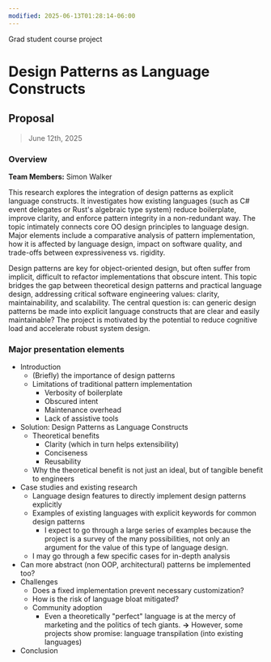 ```yaml
---
modified: 2025-06-13T01:28:14-06:00
---
```

Grad student course project
# Design Patterns as Language Constructs
## Proposal

> June 12th, 2025
### Overview
**Team Members:** Simon Walker

This research explores the integration of design patterns as explicit language constructs. It
investigates how existing languages (such as C# event delegates or Rust's algebraic type system)
reduce boilerplate, improve clarity, and enforce pattern integrity in a non-redundant way. The topic
intimately connects core OO design principles to language design. Major elements include a
comparative analysis of pattern implementation, how it is affected by language design, impact on
software quality, and trade-offs between expressiveness vs. rigidity.

Design patterns are key for object-oriented design, but often suffer from implicit, difficult to
refactor implementations that obscure intent. This topic bridges the gap between theoretical design
patterns and practical language design, addressing critical software engineering values: clarity,
maintainability, and scalability. The central question is: can generic design patterns be made into
explicit language constructs that are clear and easily maintainable? The project is motivated by the
potential to reduce cognitive load and accelerate robust system design.
### Major presentation elements
- Introduction
  - (Briefly) the importance of design patterns
  - Limitations of traditional pattern implementation
    - Verbosity of boilerplate
    - Obscured intent
    - Maintenance overhead
    - Lack of assistive tools
- Solution:  Design Patterns as Language Constructs
  - Theoretical benefits
    - Clarity (which in turn helps extensibility)
    - Conciseness
    - Reusability
  - Why the theoretical benefit is not just an ideal, but of tangible benefit to engineers
- Case studies and existing research
  - Language design features to directly implement design patterns explicitly
  - Examples of existing languages with explicit keywords for common design patterns
    - I expect to go through a large series of examples because the project is a survey of
the many possibilities, not only an argument for the value of this type of language design.
  - I may go through a few specific cases for in-depth analysis
- Can more abstract (non OOP, architectural) patterns be implemented too?
- Challenges
  - Does a fixed implementation prevent necessary customization?
  - How is the risk of language bloat mitigated?
  - Community adoption
    - Even a theoretically "perfect" language is at the mercy of marketing and the politics of tech
      giants. **->** However, some projects show promise: language transpilation (into existing
    languages)
- Conclusion
